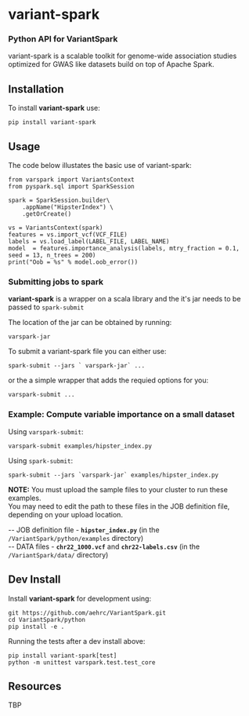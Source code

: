 # variant-spark
### Python API for VariantSpark

variant-spark is a scalable toolkit for genome-wide association studies optimized for GWAS like datasets
build on top of Apache Spark.

## Installation

To install **variant-spark** use:

    pip install variant-spark

## Usage

The code below illustates the basic use of variant-spark:

    from varspark import VariantsContext
    from pyspark.sql import SparkSession

    spark = SparkSession.builder\
        .appName("HipsterIndex") \
        .getOrCreate()
        
    vs = VariantsContext(spark)
    features = vs.import_vcf(VCF_FILE)
    labels = vs.load_label(LABEL_FILE, LABEL_NAME)
    model  = features.importance_analysis(labels, mtry_fraction = 0.1, seed = 13, n_trees = 200)
    print("Oob = %s" % model.oob_error())
    

### Submitting jobs to spark

**variant-spark** is a wrapper on a scala library and the it's jar needs to be passed to `spark-submit`

The location of the jar can be obtained by running:

    varspark-jar
    
To submit a variant-spark file you can either use:

    spark-submit --jars ` varspark-jar` ... 
    
or the a simple wrapper that adds the requied options for you:

    varspark-submit ...
  
### Example: Compute variable importance on a small dataset

Using `varspark-submit`:

    varspark-submit examples/hipster_index.py
    
Using `spark-submit`:

    spark-submit --jars `varspark-jar` examples/hipster_index.py

**NOTE:** You must upload the sample files to your cluster to run these examples.  
You may need to edit the path to these files in the JOB definition file, depending on your upload location.   

  -- JOB definition file - **`hipster_index.py`** (in the `/VariantSpark/python/examples` directory)  
  -- DATA files - **`chr22_1000.vcf`** and **`chr22-labels.csv`**  (in the `/VariantSpark/data/` directory)

## Dev Install

Install **variant-spark** for development using:

    git https://github.com/aehrc/VariantSpark.git
    cd VariantSpark/python
    pip install -e .

Running the tests after a dev install above:

    pip install variant-spark[test]
    python -m unittest varspark.test.test_core
    
## Resources

TBP